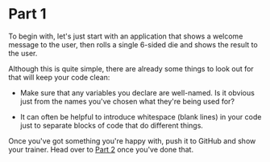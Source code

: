 # Part 1

To begin with, let's just start with an application that shows a welcome message to the user, then rolls a single 6-sided die and shows the result to the user.

Although this is quite simple, there are already some things to look out for that will keep your code clean:

 - Make sure that any variables you declare are well-named. Is it obvious just from the names you've chosen what they're being used for?

 - It can often be helpful to introduce whitespace (blank lines) in your code just to separate blocks of code that do different things.

 Once you've got something you're happy with, push it to GitHub and show your trainer. Head over to [Part 2](part2.md) once you've done that.